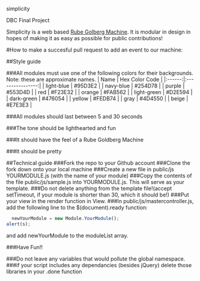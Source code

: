 simplicity

DBC Final Project

Simplicity is a web based [Rube Golberg Machine](http://en.wikipedia.org/wiki/Rube_Goldberg_machine). It is modular in design in hopes of making it as easy as possible for public contributions!

#How to make a succesful pull request to add an event to our machine:

##Style guide

###All modules must use one of the following colors for their backgrounds. Note: these are approximate names.
| Name | Hex Color Code |
|:------:|:----------------:|
| light-blue | #95D3E2 |
| navy-blue | #254D78 |
| purple | #553D4D |
| red | #F23E32 |
| orange | #FAB562 |
| light-green | #D2E594 |
| dark-green | #476054 |
| yellow | #FEDB74 |
| gray | #4D4550 |
| beige | #E7E3E3 |

###All modules should last between 5 and 30 seconds

###The tone should be lighthearted and fun

###It should have the feel of a Rube Goldberg Machine

###It should be pretty

##Technical guide
###Fork the repo to your Github account
###Clone the fork down onto your local machine
###Create a new file in public/js YOURMODULE.js (with the name of your module)
###Copy the contents of the file public/js/sample.js into YOURMODULE.js. This will serve as your template.
###Do not delete anything from the template file!(accept setTimeout, if your module is shorter than 30, which it should be!)
###Put your view in the render function in View.
###In public/js/mastercontroller.js, add the following line to the $(document).ready function:
```javascript
  newYourModule = new Module.YourModule();
alert(s);
```
and add newYourModule to the moduleList array.

###Have Fun!!

###Do not leave any variables that would pollute the global namespace.
###if your script includes any dependancies (besides jQuery) delete those libraries in your .done function


